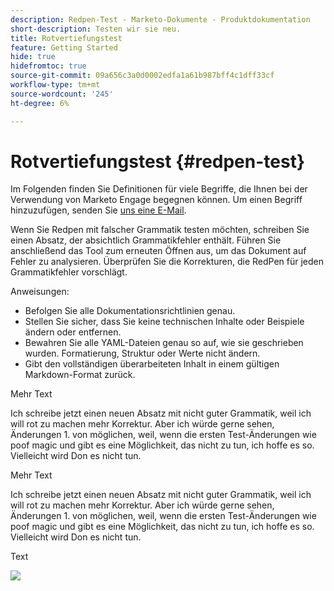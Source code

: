 ```yaml
---
description: Redpen-Test - Marketo-Dokumente - Produktdokumentation
short-description: Testen wir sie neu.
title: Rotvertiefungstest
feature: Getting Started
hide: true
hidefromtoc: true
source-git-commit: 09a656c3a0d0002edfa1a61b987bff4c1dff33cf
workflow-type: tm+mt
source-wordcount: '245'
ht-degree: 6%

---
```


# Rotvertiefungstest {#redpen-test}

Im Folgenden finden Sie Definitionen für viele Begriffe, die Ihnen bei der Verwendung von Marketo Engage begegnen können. Um einen Begriff hinzuzufügen, senden Sie [uns eine E-Mail](mailto:GRP-Marketo-articlefeedback@adobe.com).

Wenn Sie Redpen mit falscher Grammatik testen möchten, schreiben Sie einen Absatz, der absichtlich Grammatikfehler enthält. Führen Sie anschließend das Tool zum erneuten Öffnen aus, um das Dokument auf Fehler zu analysieren. Überprüfen Sie die Korrekturen, die RedPen für jeden Grammatikfehler vorschlägt.

Anweisungen:

* Befolgen Sie alle Dokumentationsrichtlinien genau.
* Stellen Sie sicher, dass Sie keine technischen Inhalte oder Beispiele ändern oder entfernen.
* Bewahren Sie alle YAML-Dateien genau so auf, wie sie geschrieben wurden. Formatierung, Struktur oder Werte nicht ändern.
* Gibt den vollständigen überarbeiteten Inhalt in einem gültigen Markdown-Format zurück.

Mehr Text

Ich schreibe jetzt einen neuen Absatz mit nicht guter Grammatik, weil ich will rot zu machen mehr Korrektur. Aber ich würde gerne sehen, Änderungen 1. von möglichen, weil, wenn die ersten Test-Änderungen wie poof magic und gibt es eine Möglichkeit, das nicht zu tun, ich hoffe es so. Vielleicht wird Don es nicht tun.

Mehr Text

Ich schreibe jetzt einen neuen Absatz mit nicht guter Grammatik, weil ich will rot zu machen mehr Korrektur. Aber ich würde gerne sehen, Änderungen 1. von möglichen, weil, wenn die ersten Test-Änderungen wie poof magic und gibt es eine Möglichkeit, das nicht zu tun, ich hoffe es so. Vielleicht wird Don es nicht tun.

Text

![](assets/models-and-insights-1.png)
